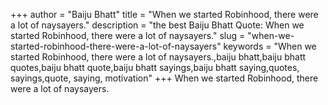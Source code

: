 +++
author = "Baiju Bhatt"
title = "When we started Robinhood, there were a lot of naysayers."
description = "the best Baiju Bhatt Quote: When we started Robinhood, there were a lot of naysayers."
slug = "when-we-started-robinhood-there-were-a-lot-of-naysayers"
keywords = "When we started Robinhood, there were a lot of naysayers.,baiju bhatt,baiju bhatt quotes,baiju bhatt quote,baiju bhatt sayings,baiju bhatt saying,quotes, sayings,quote, saying, motivation"
+++
When we started Robinhood, there were a lot of naysayers.
